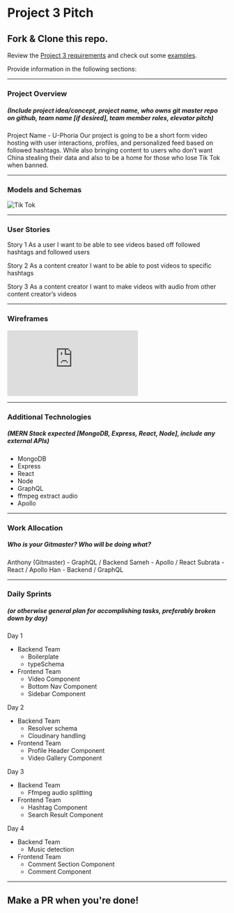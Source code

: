 # Project 3 Pitch

## Fork & Clone this repo.

Review the [Project 3 requirements](https://tmdarneille.gitbook.io/sei-ga-sea/11-projects/project-3#project-feedback-evaluation) and check out some [examples](https://tmdarneille.gitbook.io/sei-ga-sea/11-projects/past-projects/project3).

Provide information in the following sections:

----------------------------------------------------------
### Project Overview
##### (Include project idea/concept, project name, who owns git master repo on github, team name [if desired], team member roles, elevator pitch)

Project Name - U-Phoria
Our project is going to be a short form video hosting with user interactions, profiles, and personalized feed based on followed hashtags. While also bringing content to users who don’t want China stealing their data and also to be a home for those who lose Tik Tok when banned.


----------------------------------------------------------
### Models and Schemas

![Tik Tok](https://i.imgur.com/7EvoYAn.png)

----------------------------------------------------------
### User Stories

Story 1
As a user I want to be able to see videos based off followed hashtags and followed users

Story 2
As a content creator I want to be able to post videos to specific hashtags

Story 3
As a content creator I want to make videos with audio from other content creator’s videos


----------------------------------------------------------
### Wireframes

<embed src="https://s3.amazonaws.com/assets.mockflow.com/app/wireframepro/fileexport/Export_Da16bbeb2f44cf2847f5dc6c1b16c3494.pdf">
</embed>

----------------------------------------------------------
### Additional Technologies
##### (MERN Stack expected [MongoDB, Express, React, Node], include any external APIs)

* MongoDB
* Express
* React
* Node
* GraphQL
* ffmpeg extract audio
* Apollo


----------------------------------------------------------
### Work Allocation
##### Who is your Gitmaster? Who will be doing what? 

Anthony (Gitmaster) - GraphQL / Backend
Sameh - Apollo / React 
Subrata - React / Apollo
Han - Backend / GraphQL

----------------------------------------------------------
### Daily Sprints
##### (or otherwise general plan for accomplishing tasks, preferably broken down by day)

Day 1
* Backend Team
    * Boilerplate
    * typeSchema
* Frontend Team
    * Video Component
    * Bottom Nav Component
    * Sidebar Component

Day 2
* Backend Team
    * Resolver schema
    * Cloudinary handling
* Frontend Team
    * Profile Header Component
    * Video Gallery Component


Day 3
* Backend Team
    * Ffmpeg audio splitting
* Frontend Team
    * Hashtag Component
    * Search Result Component

Day 4
* Backend Team
    * Music detection
* Frontend Team
    * Comment Section Component
    * Comment Component


----------------------------------------------------------

## Make a PR when you're done!
